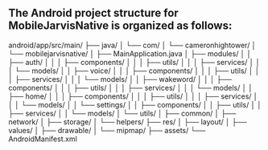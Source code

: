 ## The Android project structure for MobileJarvisNative is organized as follows:

android/app/src/main/
├── java/
│   └── com/
│       └── cameronhightower/
│           └── mobilejarvisnative/
│               ├── MainApplication.java
│               ├── modules/
│               │   ├── auth/
│               │   │   ├── components/
│               │   │   ├── utils/
│               │   │   ├── services/
│               │   │   └── models/
│               │   ├── voice/
│               │   │   ├── components/
│               │   │   ├── utils/
│               │   │   ├── services/
│               │   │   └── models/
│               │   ├── wakeword/
│               │   │   ├── components/
│               │   │   ├── utils/
│               │   │   ├── services/
│               │   │   └── models/
│               │   ├── home/
│               │   │   ├── components/
│               │   │   ├── utils/
│               │   │   ├── services/
│               │   │   └── models/
│               │   └── settings/
│               │       ├── components/
│               │       ├── utils/
│               │       ├── services/
│               │       └── models/
│               └── utils/
│                   ├── common/
│                   ├── network/
│                   ├── storage/
│                   └── helpers/
├── res/
│   ├── layout/
│   ├── values/
│   ├── drawable/
│   └── mipmap/
├── assets/
└── AndroidManifest.xml 